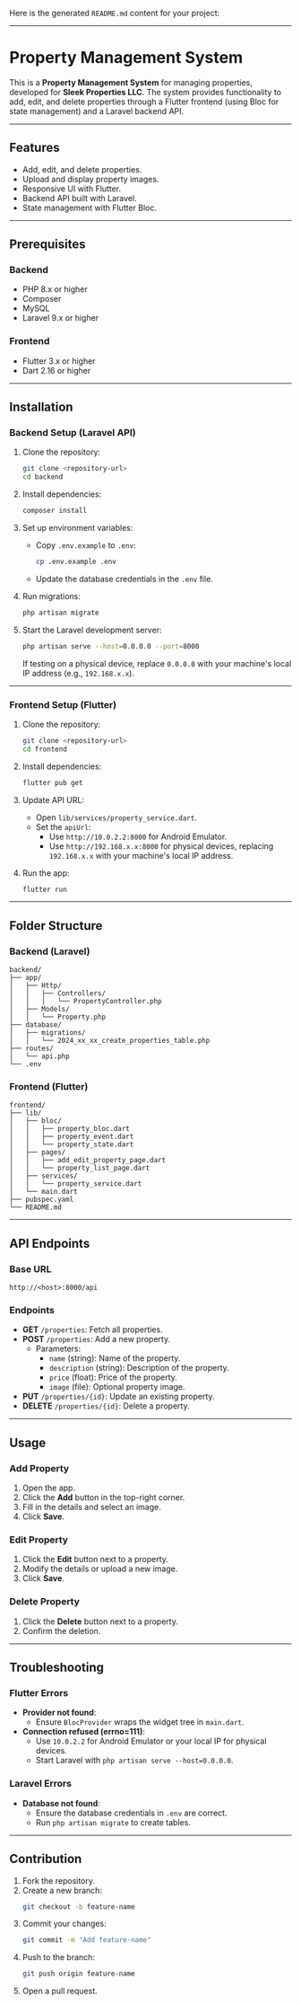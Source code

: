 Here is the generated `README.md` content for your project:

---

# Property Management System

This is a **Property Management System** for managing properties, developed for **Sleek Properties LLC**. The system provides functionality to add, edit, and delete properties through a Flutter frontend (using Bloc for state management) and a Laravel backend API.

---

## Features

- Add, edit, and delete properties.
- Upload and display property images.
- Responsive UI with Flutter.
- Backend API built with Laravel.
- State management with Flutter Bloc.

---

## Prerequisites

### Backend
- PHP 8.x or higher
- Composer
- MySQL
- Laravel 9.x or higher

### Frontend
- Flutter 3.x or higher
- Dart 2.16 or higher

---

## Installation

### Backend Setup (Laravel API)
1. Clone the repository:
   ```bash
   git clone <repository-url>
   cd backend
   ```

2. Install dependencies:
   ```bash
   composer install
   ```

3. Set up environment variables:
   - Copy `.env.example` to `.env`:
     ```bash
     cp .env.example .env
     ```
   - Update the database credentials in the `.env` file.

4. Run migrations:
   ```bash
   php artisan migrate
   ```

5. Start the Laravel development server:
   ```bash
   php artisan serve --host=0.0.0.0 --port=8000
   ```

   If testing on a physical device, replace `0.0.0.0` with your machine's local IP address (e.g., `192.168.x.x`).

---

### Frontend Setup (Flutter)
1. Clone the repository:
   ```bash
   git clone <repository-url>
   cd frontend
   ```

2. Install dependencies:
   ```bash
   flutter pub get
   ```

3. Update API URL:
   - Open `lib/services/property_service.dart`.
   - Set the `apiUrl`:
     - Use `http://10.0.2.2:8000` for Android Emulator.
     - Use `http://192.168.x.x:8000` for physical devices, replacing `192.168.x.x` with your machine's local IP address.

4. Run the app:
   ```bash
   flutter run
   ```

---

## Folder Structure

### Backend (Laravel)
```
backend/
├── app/
│   ├── Http/
│   │   ├── Controllers/
│   │   │   └── PropertyController.php
│   ├── Models/
│   │   └── Property.php
├── database/
│   ├── migrations/
│   │   └── 2024_xx_xx_create_properties_table.php
├── routes/
│   └── api.php
└── .env
```

### Frontend (Flutter)
```
frontend/
├── lib/
│   ├── bloc/
│   │   ├── property_bloc.dart
│   │   ├── property_event.dart
│   │   └── property_state.dart
│   ├── pages/
│   │   ├── add_edit_property_page.dart
│   │   └── property_list_page.dart
│   ├── services/
│   │   └── property_service.dart
│   └── main.dart
├── pubspec.yaml
└── README.md
```

---

## API Endpoints

### Base URL
`http://<host>:8000/api`

### Endpoints
- **GET** `/properties`: Fetch all properties.
- **POST** `/properties`: Add a new property.
  - Parameters:
    - `name` (string): Name of the property.
    - `description` (string): Description of the property.
    - `price` (float): Price of the property.
    - `image` (file): Optional property image.
- **PUT** `/properties/{id}`: Update an existing property.
- **DELETE** `/properties/{id}`: Delete a property.

---

## Usage

### Add Property
1. Open the app.
2. Click the **Add** button in the top-right corner.
3. Fill in the details and select an image.
4. Click **Save**.

### Edit Property
1. Click the **Edit** button next to a property.
2. Modify the details or upload a new image.
3. Click **Save**.

### Delete Property
1. Click the **Delete** button next to a property.
2. Confirm the deletion.

---

## Troubleshooting

### Flutter Errors
- **Provider not found**:
  - Ensure `BlocProvider` wraps the widget tree in `main.dart`.
- **Connection refused (errno=111)**:
  - Use `10.0.2.2` for Android Emulator or your local IP for physical devices.
  - Start Laravel with `php artisan serve --host=0.0.0.0`.

### Laravel Errors
- **Database not found**:
  - Ensure the database credentials in `.env` are correct.
  - Run `php artisan migrate` to create tables.

---

## Contribution

1. Fork the repository.
2. Create a new branch:
   ```bash
   git checkout -b feature-name
   ```
3. Commit your changes:
   ```bash
   git commit -m "Add feature-name"
   ```
4. Push to the branch:
   ```bash
   git push origin feature-name
   ```
5. Open a pull request.

